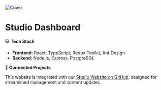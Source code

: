 ![Cover](https://github.com/user-attachments/assets/ea2c8367-bd6b-48a3-80c9-53bdce050f5c)

# Studio Dashboard

💻 **Tech Stack**  
- **Frontend:** React, TypeScript, Redux Toolkit, Ant Design  
- **Backend:** Node.js, Express, PostgreSQL  

📂 **Connected Projects** <br>

This website is integrated with our [Studio Website on GitHub](https://github.com/igorator/3mpq-Studio-lite), designed for streamlined management and content updates. 
